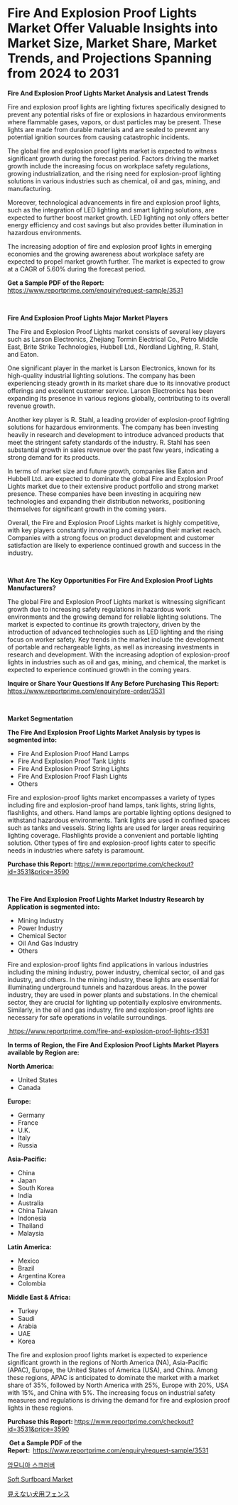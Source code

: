<p><h1>Fire And Explosion Proof Lights Market Offer Valuable Insights into Market Size, Market Share, Market Trends, and Projections Spanning from 2024 to 2031</h1></p><p><strong>Fire And Explosion Proof Lights Market Analysis and Latest Trends</strong></p>
<p><p>Fire and explosion proof lights are lighting fixtures specifically designed to prevent any potential risks of fire or explosions in hazardous environments where flammable gases, vapors, or dust particles may be present. These lights are made from durable materials and are sealed to prevent any potential ignition sources from causing catastrophic incidents.</p><p>The global fire and explosion proof lights market is expected to witness significant growth during the forecast period. Factors driving the market growth include the increasing focus on workplace safety regulations, growing industrialization, and the rising need for explosion-proof lighting solutions in various industries such as chemical, oil and gas, mining, and manufacturing.</p><p>Moreover, technological advancements in fire and explosion proof lights, such as the integration of LED lighting and smart lighting solutions, are expected to further boost market growth. LED lighting not only offers better energy efficiency and cost savings but also provides better illumination in hazardous environments.</p><p>The increasing adoption of fire and explosion proof lights in emerging economies and the growing awareness about workplace safety are expected to propel market growth further. The market is expected to grow at a CAGR of 5.60% during the forecast period.</p></p>
<p><strong>Get a Sample PDF of the Report:&nbsp;</strong> <a href="https://www.reportprime.com/enquiry/request-sample/3531">https://www.reportprime.com/enquiry/request-sample/3531</a></p>
<p>&nbsp;</p>
<p><strong>Fire And Explosion Proof Lights Major Market Players</strong></p>
<p><p>The Fire and Explosion Proof Lights market consists of several key players such as Larson Electronics, Zhejiang Tormin Electrical Co., Petro Middle East, Brite Strike Technologies, Hubbell Ltd., Nordland Lighting, R. Stahl, and Eaton. </p><p>One significant player in the market is Larson Electronics, known for its high-quality industrial lighting solutions. The company has been experiencing steady growth in its market share due to its innovative product offerings and excellent customer service. Larson Electronics has been expanding its presence in various regions globally, contributing to its overall revenue growth.</p><p>Another key player is R. Stahl, a leading provider of explosion-proof lighting solutions for hazardous environments. The company has been investing heavily in research and development to introduce advanced products that meet the stringent safety standards of the industry. R. Stahl has seen substantial growth in sales revenue over the past few years, indicating a strong demand for its products.</p><p>In terms of market size and future growth, companies like Eaton and Hubbell Ltd. are expected to dominate the global Fire and Explosion Proof Lights market due to their extensive product portfolio and strong market presence. These companies have been investing in acquiring new technologies and expanding their distribution networks, positioning themselves for significant growth in the coming years.</p><p>Overall, the Fire and Explosion Proof Lights market is highly competitive, with key players constantly innovating and expanding their market reach. Companies with a strong focus on product development and customer satisfaction are likely to experience continued growth and success in the industry.</p></p>
<p>&nbsp;</p>
<p><strong>What Are The Key Opportunities For Fire And Explosion Proof Lights Manufacturers?</strong></p>
<p><p>The global Fire and Explosion Proof Lights market is witnessing significant growth due to increasing safety regulations in hazardous work environments and the growing demand for reliable lighting solutions. The market is expected to continue its growth trajectory, driven by the introduction of advanced technologies such as LED lighting and the rising focus on worker safety. Key trends in the market include the development of portable and rechargeable lights, as well as increasing investments in research and development. With the increasing adoption of explosion-proof lights in industries such as oil and gas, mining, and chemical, the market is expected to experience continued growth in the coming years.</p></p>
<p><strong>Inquire or Share Your Questions If Any Before Purchasing This Report:</strong> <a href="https://www.reportprime.com/enquiry/pre-order/3531">https://www.reportprime.com/enquiry/pre-order/3531</a></p>
<p>&nbsp;</p>
<p><strong>Market Segmentation</strong></p>
<p><strong>The Fire And Explosion Proof Lights Market Analysis by types is segmented into:</strong></p>
<p><ul><li>Fire And Explosion Proof Hand Lamps</li><li>Fire And Explosion Proof Tank Lights</li><li>Fire And Explosion Proof String Lights</li><li>Fire And Explosion Proof Flash Lights</li><li>Others</li></ul></p>
<p><p>Fire and explosion-proof lights market encompasses a variety of types including fire and explosion-proof hand lamps, tank lights, string lights, flashlights, and others. Hand lamps are portable lighting options designed to withstand hazardous environments. Tank lights are used in confined spaces such as tanks and vessels. String lights are used for larger areas requiring lighting coverage. Flashlights provide a convenient and portable lighting solution. Other types of fire and explosion-proof lights cater to specific needs in industries where safety is paramount.</p></p>
<p><strong>Purchase this Report:&nbsp;</strong><a href="https://www.reportprime.com/checkout?id=3531&price=3590">https://www.reportprime.com/checkout?id=3531&price=3590</a></p>
<p>&nbsp;</p>
<p><strong>The Fire And Explosion Proof Lights Market Industry Research by Application is segmented into:</strong></p>
<p><ul><li>Mining Industry</li><li>Power Industry</li><li>Chemical Sector</li><li>Oil And Gas Industry</li><li>Others</li></ul></p>
<p><p>Fire and explosion-proof lights find applications in various industries including the mining industry, power industry, chemical sector, oil and gas industry, and others. In the mining industry, these lights are essential for illuminating underground tunnels and hazardous areas. In the power industry, they are used in power plants and substations. In the chemical sector, they are crucial for lighting up potentially explosive environments. Similarly, in the oil and gas industry, fire and explosion-proof lights are necessary for safe operations in volatile surroundings.</p></p>
<p><a href="https://www.reportprime.com/fire-and-explosion-proof-lights-r3531">&nbsp;https://www.reportprime.com/fire-and-explosion-proof-lights-r3531</a></p>
<p><strong>In terms of Region, the Fire And Explosion Proof Lights Market Players available by Region are:</strong></p>
<p>
    <p> <strong> North America: </strong>
        <ul>
            <li>United States</li>
            <li>Canada</li>
        </ul>
        </p> 
    <p> <strong> Europe: </strong>
        <ul>
            <li>Germany</li>
            <li>France</li>
            <li>U.K.</li>
            <li>Italy</li>
            <li>Russia</li>
        </ul>
        </p> 
    <p> <strong> Asia-Pacific: </strong>
        <ul>
            <li>China</li>
            <li>Japan</li>
            <li>South Korea</li>
            <li>India</li>
            <li>Australia</li>
            <li>China Taiwan</li>
            <li>Indonesia</li>
            <li>Thailand</li>
            <li>Malaysia</li>
        </ul>
        </p> 
    <p> <strong> Latin America: </strong>
        <ul>
            <li>Mexico</li>
            <li>Brazil</li>
            <li>Argentina Korea</li>
            <li>Colombia</li>
        </ul>
        </p> 
    <p> <strong> Middle East & Africa: </strong>
        <ul>
            <li>Turkey</li>
            <li>Saudi</li>
            <li>Arabia</li>
            <li>UAE</li>
            <li>Korea</li>
        </ul>
    </p>
    </p>
<p><p>The fire and explosion proof lights market is expected to experience significant growth in the regions of North America (NA), Asia-Pacific (APAC), Europe, the United States of America (USA), and China. Among these regions, APAC is anticipated to dominate the market with a market share of 35%, followed by North America with 25%, Europe with 20%, USA with 15%, and China with 5%. The increasing focus on industrial safety measures and regulations is driving the demand for fire and explosion proof lights in these regions.</p></p>
<p><strong>Purchase this Report: </strong><a href="https://www.reportprime.com/checkout?id=3531&price=3590">https://www.reportprime.com/checkout?id=3531&price=3590</a></p>
<p>&nbsp;<strong>Get a Sample PDF of the Report:&nbsp;&nbsp;</strong><a href="https://www.reportprime.com/enquiry/request-sample/3531">https://www.reportprime.com/enquiry/request-sample/3531</a></p>
<p><strong></strong></p>
<p><p><a href="https://github.com/DavidRobb19/Market-Research-Report-List-1/blob/main/535479869886.md">암모니아 스크러버</a></p><p><a href="https://issuu.com/reportprime-2/docs/soft-surfboard-market-size-2030.pptx">Soft Surfboard Market</a></p><p><a href="https://github.com/KenyonJohns/Market-Research-Report-List-1/blob/main/340227273091.md">見えない犬用フェンス</a></p></p>